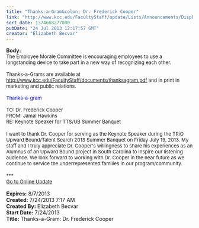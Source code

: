 ```yaml
---
title: "Thanks-a-Gram&colon; Dr. Frederick Cooper"
link: "http://www.kcc.edu/FacultyStaff/update/Lists/Announcements/DispForm.aspx?ID=1174"
sort_date: 1374668277000
pubDate: "24 Jul 2013 12:17:57 GMT"
creator: "Elizabeth Becvar"
---
```


<div><b>Body:</b> <div class="ExternalClass10A5AEF41C5C468384C9BF69860985AB">
<div><font size="2">The Employee Morale Committee is encouraging employees to use a longstanding device to take part in a new way of recognizing each other. <br /> <br />Thanks-a-Grams are available at </font><a href="/FacultyStaff/documents/thanksagram.pdf"><font size="2">http://www.kcc.edu/FacultyStaff/documents/thanksagram.pdf</font></a><font size="2"> and in print in marketing and public relations. <br /> <br /><font color="#0000ff">Thanks-a-gram</font><br /> </font></div>
<div><font size="2">TO: Dr. Frederick Cooper<br />FROM: Jamal Hawkins<br />RE: Keynote Speaker for TTS/UB Summer Banquet</font></div>
<div><font size="2"></font> </div>
<div><font size="2">I want to thank Dr. Cooper for serving as the Keynote Speaker during the TRiO Upward Bound/Talent Search 2013 Summer Banquet on Friday July 19, 2013. My staff and I truly appreciate Dr. Cooper's willingness to share his experiences as an Alumnus of an Upward Bound project in South Carolina to inspire our listening audience. We look forward to working with Dr. Cooper in the near future as we continue to service the underrepresented families in our program/community.</font></div>
<div><font size="2"></font> </div>
<div><font size="2">***</font></div>
<div><font size="2"><a href="/FacultyStaff/update/Pages/dailyupdate.aspx">Go to Online Update</a></font></div>
<div><font size="2">   </font></div></div></div>
<div><b>Expires:</b> 8/7/2013</div>
<div><b>Created:</b> 7/24/2013 7:17 AM</div>
<div><b>Created By:</b> Elizabeth Becvar</div>
<div><b>Start Date:</b> 7/24/2013</div>
<div><b>Title:</b> Thanks-a-Gram: Dr. Frederick Cooper</div>
